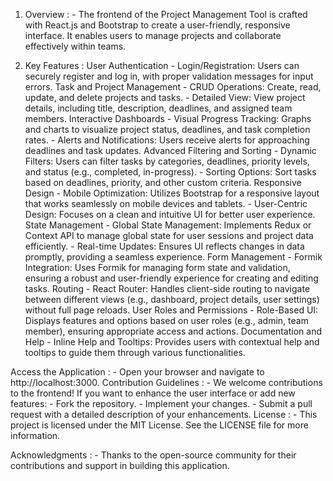 1.  Overview  :
           - The frontend of the Project Management Tool is crafted with React.js and Bootstrap to create a user-friendly, responsive interface. It enables users to manage projects and collaborate effectively within teams.

2. Key Features  :
     User Authentication
           -  Login/Registration: Users can securely register and log in, with proper validation messages for input errors.
     Task and Project Management
           -  CRUD Operations: Create, read, update, and delete projects and tasks.
           -  Detailed View: View project details, including title, description, deadlines, and assigned team members.
     Interactive Dashboards
           -  Visual Progress Tracking: Graphs and charts to visualize project status, deadlines, and task completion rates.
           -  Alerts and Notifications: Users receive alerts for approaching deadlines and task updates.
     Advanced Filtering and Sorting
           -  Dynamic Filters: Users can filter tasks by categories, deadlines, priority levels, and status (e.g., completed, in-progress).
           -  Sorting Options: Sort tasks based on deadlines, priority, and other custom criteria.
     Responsive Design
           -  Mobile Optimization: Utilizes Bootstrap for a responsive layout that works seamlessly on mobile devices and tablets.
           -  User-Centric Design: Focuses on a clean and intuitive UI for better user experience.
     State Management
           -  Global State Management: Implements Redux or Context API to manage global state for user sessions and project data efficiently.
           -  Real-time Updates: Ensures UI reflects changes in data promptly, providing a seamless experience.
     Form Management
           -  Formik Integration: Uses Formik for managing form state and validation, ensuring a robust and user-friendly experience for creating and editing tasks.
     Routing
           -  React Router: Handles client-side routing to navigate between different views (e.g., dashboard, project details, user settings) without full page reloads.
     User Roles and Permissions
           -  Role-Based UI: Displays features and options based on user roles (e.g., admin, team member), ensuring appropriate access and actions.
     Documentation and Help
           -  Inline Help and Tooltips: Provides users with contextual help and tooltips to guide them through various functionalities.


Access the Application  :
           -  Open your browser and navigate to http://localhost:3000.
Contribution Guidelines :
           -  We welcome contributions to the frontend! If you want to enhance the user interface or add new features:
           -  Fork the repository.
           -  Implement your changes.
           -  Submit a pull request with a detailed description of your enhancements.
License  :
           -  This project is licensed under the MIT License. See the LICENSE file for more information.

Acknowledgments  :
           -  Thanks to the open-source community for their contributions and support in building this application.
